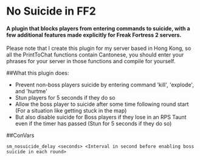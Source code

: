 # No Suicide in FF2

#### A plugin that blocks players from entering commands to suicide, with a few additional features made explicitly for Freak Fortress 2 servers.

Please note that I create this plugin for my server based in Hong Kong, so all the PrintToChat functions contain Cantonese, you should enter your phrases for your server in those functions and compile for yourself.

##What this plugin does:
- Prevent non-boss players suicide by entering command 'kill', 'explode', and 'hurtme'
- Stun players for 5 seconds if they do so
- Allow the boss player to suicide after some time following round start (For a situation like getting stuck in the map)
- But also disable suicide for Boss players if they lose in an RPS Taunt even if the timer has passed (Stun for 5 seconds if they do so)

##ConVars
```
sm_nosuicide_delay <seconds> <Interval in second before enabling boss suicide in each round>
```
